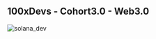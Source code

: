 ## 100xDevs - Cohort3.0 - Web3.0 

![solana_dev](https://github.com/user-attachments/assets/9d81a03b-531c-4be4-bb58-d1c511303f4e)
